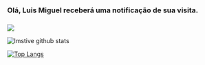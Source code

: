 ### Olá, Luis Miguel receberá uma notificação de sua visita.
### 
<p>   <img src="http://views.whatilearened.today/views/github/lmstive/views.svg"/> 

![lmstive github stats](https://github-readme-stats.vercel.app/api?username=lmstive&show_icons=true&theme=radical)




[![Top Langs](https://github-readme-stats.vercel.app/api/top-langs/?username=lmstive&theme=radical&hide=PlpgSQL,jupyter%20notebook,html)](https://github.com/anuraghazra/github-readme-stats)
